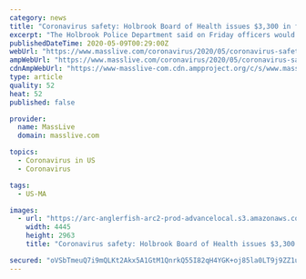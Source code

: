 ```yaml
---
category: news
title: "Coronavirus safety: Holbrook Board of Health issues $3,300 in fines to people who violated Massachusetts mask mandate"
excerpt: "The Holbrook Police Department said on Friday officers would hand out face coverings to first-time offenders and advise them of the importance of wearing a mask."
publishedDateTime: 2020-05-09T00:29:00Z
webUrl: "https://www.masslive.com/coronavirus/2020/05/coronavirus-safety-holbrook-board-of-health-issues-3300-in-fines-to-people-who-violated-massachusetts-mask-mandate.html"
ampWebUrl: "https://www.masslive.com/coronavirus/2020/05/coronavirus-safety-holbrook-board-of-health-issues-3300-in-fines-to-people-who-violated-massachusetts-mask-mandate.html?outputType=amp"
cdnAmpWebUrl: "https://www-masslive-com.cdn.ampproject.org/c/s/www.masslive.com/coronavirus/2020/05/coronavirus-safety-holbrook-board-of-health-issues-3300-in-fines-to-people-who-violated-massachusetts-mask-mandate.html?outputType=amp"
type: article
quality: 52
heat: 52
published: false

provider:
  name: MassLive
  domain: masslive.com

topics:
  - Coronavirus in US
  - Coronavirus

tags:
  - US-MA

images:
  - url: "https://arc-anglerfish-arc2-prod-advancelocal.s3.amazonaws.com/public/K42MEKU2PJFHBKT5BABKBDQ6AY.jpg"
    width: 4445
    height: 2963
    title: "Coronavirus safety: Holbrook Board of Health issues $3,300 in fines to people who violated Massachusetts mask mandate"

secured: "oVSbTmeuQ7i9mQLKt2Akx5A1GtM1QnrkQ55I82qH4YGK+oj85la0LT9j9ZZ1ujnSNtMbwP1e3NQJYq84XzyZjatTP6MjU4SlJeIc9t/XphtRcoxby1mJpdpx3KqHx1qTFosXXRYA4/p7SX5hXaCHUR27ov7r9ubFsLqNgReOUtvUfve+vJtpF2PYI0VeBhtkBD1CV2DXWfAMR09WoTd6Ejp+mFlKiDF4lDHRvrrjjJLZKjHUUvH6mZ80tM1dY3Xs3zxEwT28LmcL2nWEOmm8Hmdv++d7sdzqsKCH4TudKsoeXboCnMh3R7c04MnDfnB+;sWVASCi8oQaxkl9WdgI2NQ=="
---
```


